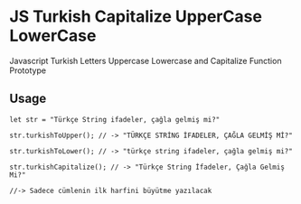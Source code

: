 # JS Turkish Capitalize UpperCase LowerCase
Javascript Turkish Letters Uppercase Lowercase and Capitalize Function Prototype

## Usage
```
let str = "Türkçe String ifadeler, çağla gelmiş mi?"

str.turkishToUpper(); // -> "TÜRKÇE STRİNG İFADELER, ÇAĞLA GELMİŞ Mİ?"

str.turkishToLower(); // -> "türkçe string ifadeler, çağla gelmiş mi?"

str.turkishCapitalize(); // -> "Türkçe String İfadeler, Çağla Gelmiş Mi?"

//-> Sadece cümlenin ilk harfini büyütme yazılacak
```
